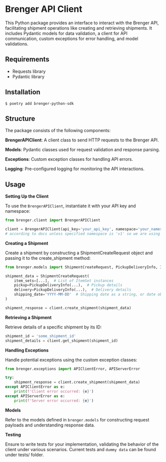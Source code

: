 # Brenger API Client

This Python package provides an interface to interact with the Brenger API, facilitating shipment operations like creating and retrieving shipments. It includes Pydantic models for data validation, a client for API communication, custom exceptions for error handling, and model validations.

## Requirements

- Requests library
- Pydantic library

## Installation
`$ poetry add brenger-python-sdk` 

## Structure
The package consists of the following components:

**BrengerAPIClient**: A client class to send HTTP requests to the Brenger API.

**Models**: Pydantic classes used for request validation and response parsing.

**Exceptions**: Custom exception classes for handling API errors.

**Logging**: Pre-configured logging for monitoring the API interactions.

## Usage

**Setting Up the Client**

To use the `BrengerAPIClient`, instantiate it with your API key and namespace:

```python
from brenger.client import BrengerAPIClient

client = BrengerAPIClient(api_key='your_api_key', namespace='your_namespace')
# according to docs unless specified namespace is 'v1' so we are using 'v1'
```

**Creating a Shipment**

Create a shipment by constructing a ShipmentCreateRequest object and passing it to the create_shipment method:

```python
from brenger.models import ShipmentCreateRequest, PickupDeliveryInfo, ItemSet

shipment_data = ShipmentCreateRequest(
    item_sets=[...],  # List of ItemSet instances
    pickup=PickupDeliveryInfo(...),  # Pickup details
    delivery=PickupDeliveryInfo(...),  # Delivery details
    shipping_date='YYYY-MM-DD'  # Shipping date as a string, or date object. We will convert it to 'YYYY-MM-DD' format
)

shipment_response = client.create_shipment(shipment_data)
```
**Retrieving a Shipment**

Retrieve details of a specific shipment by its ID:

```python
shipment_id = 'some_shipment_id'
shipment_details = client.get_shipment(shipment_id)
```

**Handling Exceptions**

Handle potential exceptions using the custom exception classes:

```python
from brenger.exceptions import APIClientError, APIServerError

try:
    shipment_response = client.create_shipment(shipment_data)
except APIClientError as e:
    print(f'Client error occurred: {e}')
except APIServerError as e:
    print(f'Server error occurred: {e}')
```

**Models**

Refer to the models defined in `brenger.models` for constructing request payloads and understanding response data.

**Testing**

Ensure to write tests for your implementation, validating the behavior of the client under various scenarios.
Current tests and `dummy data` can be found under tests/ folder. 